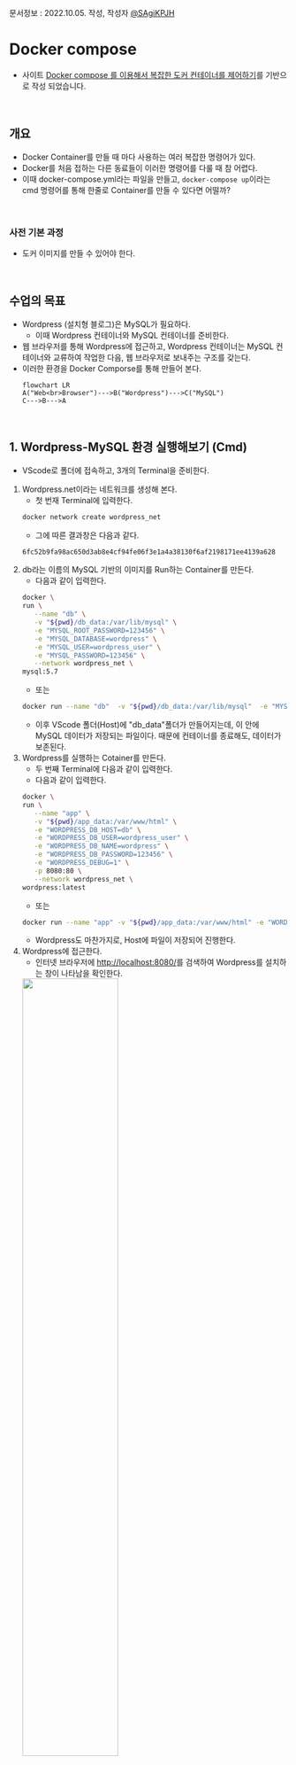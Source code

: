 문서정보 : 2022.10.05. 작성, 작성자 [@SAgiKPJH](https://github.com/SAgiKPJH)

# Docker compose

- 사이트 [Docker compose 를 이용해서 복잡한 도커 컨테이너를 제어하기](https://www.youtube.com/watch?v=EK6iYRCIjYs)를 기반으로 작성 되었습니다.

<br>

## 개요

- Docker Container를 만들 때 마다 사용하는 여러 복잡한 명령어가 있다.
- Docker를 처음 접하는 다른 동료들이 이러한 명령어를 다룰 때 참 어렵다.
- 이때 docker-compose.yml라는 파일을 만들고, `docker-compose up`이라는 cmd 명령어를 통해 한줄로 Container를 만들 수 있다면 어떨까?

<br>

### 사전 기본 과정

- 도커 이미지를 만들 수 있어야 한다.

<br>

## 수업의 목표 

- Wordpress (설치형 블로그)은 MySQL가 필요하다.
  - 이때 Wordpress 컨테이너와 MySQL 컨테이너를 준비한다.
- 웹 브라우저를 통해 Wordpress에 접근하고, Wordpress 컨테이너는 MySQL 컨테이너와 교류하여 작업한 다음, 웹 브라우저로 보내주는 구조를 갖는다.
- 이러한 환경을 Docker Comporse를 통해 만들어 본다.
  ```mermaid
  flowchart LR
  A("Web<br>Browser")--->B("Wordpress")--->C("MySQL")
  C--->B--->A
  ```

<br>

## 1. Wordpress-MySQL 환경 실행해보기 (Cmd)

- VScode로 폴더에 접속하고, 3개의 Terminal을 준비한다.
1. Wordpress.net이라는 네트워크를 생성해 본다.
   - 첫 번재 Terminal에 입력한다.
   ```bash
   docker network create wordpress_net
   ```
   - 그에 따른 결과창은 다음과 같다.
   ```bash
   6fc52b9fa98ac650d3ab8e4cf94fe06f3e1a4a38130f6af2198171ee4139a628
   ```
2. db라는 이름의 MySQL 기반의 이미지를 Run하는 Container를 만든다.
   - 다음과 같이 입력한다.
   ```bash
   docker \
   run \
      --name "db" \
      -v "${pwd}/db_data:/var/lib/mysql" \
      -e "MYSQL_ROOT_PASSWORD=123456" \
      -e "MYSQL_DATABASE=wordpress" \
      -e "MYSQL_USER=wordpress_user" \
      -e "MYSQL_PASSWORD=123456" \
      --network wordpress_net \
   mysql:5.7
   ```
   - 또는
   ```bash
   docker run --name "db"  -v "${pwd}/db_data:/var/lib/mysql"  -e "MYSQL_ROOT_PASSWORD=123456"  -e "MYSQL_DATABASE=wordpress"  -e "MYSQL_USER=wordpress_user"  -e "MYSQL_PASSWORD=123456" --network wordpress_net mysql:5.7
   ```
   - 이후 VScode 폴더(Host)에 "db_data"폴더가 만들어지는데, 이 안에 MySQL 데이터가 저장되는 파일이다. 때문에 컨테이너를 종료해도, 데이터가 보존된다.
3. Wordpress를 실행하는 Cotainer를 만든다.
   - 두 번째 Terminal에 다음과 같이 입력한다.
   - 다음과 같이 입력한다.
   ```bash
   docker \
   run \
      --name "app" \
      -v "${pwd}/app_data:/var/www/html" \
      -e "WORDPRESS_DB_HOST=db" \
      -e "WORDPRESS_DB_USER=wordpress_user" \
      -e "WORDPRESS_DB_NAME=wordpress" \
      -e "WORDPRESS_DB_PASSWORD=123456" \
      -e "WORDPRESS_DEBUG=1" \
      -p 8080:80 \
      --network wordpress_net \
   wordpress:latest
   ```
   - 또는 
   ```bash
   docker run --name "app" -v "${pwd}/app_data:/var/www/html" -e "WORDPRESS_DB_HOST=db" -e "WORDPRESS_DB_USER=wordpress_user" -e "WORDPRESS_DB_NAME=wordpress" -e "WORDPRESS_DB_PASSWORD=123456" -e "WORDPRESS_DEBUG=1" -p 8080:80 --network wordpress_net wordpress:latest
   ```
   - Wordpress도 마찬가지로, Host에 파일이 저장되어 진행한다.
4. Wordpress에 접근한다.
   - 인터넷 브라우저에 [http://localhost:8080/](http://localhost:8080/)를 검색하여 Wordpress를 설치하는 창이 나타남을 확인한다.
   <img src="https://user-images.githubusercontent.com/66783849/193988015-a4c41dc4-1828-46c2-ad5e-47965ab66436.png" width="60%">
5. 실행중인 컨테이너를 종료하여 삭제한다.
   - 다음 명령어를 통해 지운다.
   ```bash
   docker rm --force app
   docker rm --force db
   docker network rm wordpress_net
   ```
   - 또한 생성되었던 폴더들도 지운다.

<br><br>

## 2. docker-compose 만들기 (yml)

- 1번의 과정을 docker-compose로 간단히 구현한다.
1. VScode에서 docker-compose.yml 파일을 만든다.
   - 다음 내용을 첨가한다.
   ```yml
   version: "3.7"

   services:
     db:
       image: mysql:5.7
       volumes:
         - ./db_data:/var/lib/mysql
       restart: always
       environment:
         MYSQL_ROOT_PASSWORD: 123456
         MYSQL_DATABASE: wordpress
         MYSQL_USER: wordpress_user
         MYSQL_PASSWORD: 123456
         
     app:
       depends_on:
         - db
       image: wordpress:latest
       volumes:
         - ./app_data:/var/www/html
       ports:
         - "8080:80"
       restart: always
       environment:
         WORDPRESS_DB_HOST: db:3306
         WORDPRESS_DB_NAME: wordpress
         WORDPRESS_DB_USER: wordpress_user
         WORDPRESS_DB_PASSWORD: 123456
   ```
2. docker-compose로 yml 파일을 실행시킨다.
   - 다음과 같이 docker-compose를 실행시킨다.
   ```bash
   docker-compose up
   ```
   - 이후 app_data, db_data 폴더가 만들어지는 것을 확인한다.
   - 인터넷 브라우저에 [http://localhost:8080/](http://localhost:8080/)를 검색하여 Wordpress를 설치하는 창이 나타남을 확인한다.
   <img src="https://user-images.githubusercontent.com/66783849/193996692-d9ee2c3c-dfb7-45e0-a336-4afcf96f7351.png" width="50%">
3. docker-compose를 종료하고 삭제한다.
   - 다음 명령어를 통해 docker container를 종료한다.
   ```bash
   docker-compose down
   ```
   - 다음과 같이 종료됨을 확인한다.
   <img src="https://user-images.githubusercontent.com/66783849/193996965-741f798d-80c2-45ef-9039-73c920eb2732.png" width="80%">

   
<br><br>

## 3. 매커니즘 이해하기

1. MySQL Container를 만들게 되면 다음을 동작한다.
   - "/var/run/mysql"이라는 폴더에 데이터가 저장된다.
   - 3306번 포트에 입력을 받는다.
2. 이를 위해서 shell 및 docker-compose는 다음과 같이 명령을 실행한다.
   - shell
   ```bahs
   docker run mysql:5.7
   ```
   - docker-compose
   ```yml
   version: "3.7" # Compose의 버전
   services: # 만들고 싶은 컨테이너들을 안에 기입한다.
     image: mysql:5.7
   ```
3. 이름은 다음과 같이 여러 속성을 부여한다.
   - cmd는 다음과 같다.
   ```bash
   docker network create wordpress_net # 컨테이너를 Network로 묶는다.

   docker \
   run \
      --name "db" \
      -v "${pwd}/db_data:/var/lib/mysql" \ # 이 디렉터리의 데이터를 host의 폴더에 저장한다.
      -e "MYSQL_ROOT_PASSWORD=123456" \ # 여러 필요한 정보들 세팅
      -e "MYSQL_DATABASE=wordpress" \
      -e "MYSQL_USER=wordpress_user" \
      -e "MYSQL_PASSWORD=123456" \
      --network wordpress_net \ # 이 컨테이너가 네트워크에 연결된다.
   mysql:5.7

   docker \
   run \
      --name "app" \
      -v "${pwd}/app_data:/var/www/html" \
      -e "WORDPRESS_DB_HOST=db" \   # 컨테이너 이름을 기입하여 연결 (Network 필수)
      -e "WORDPRESS_DB_USER=wordpress_user" \    # 여러 필요한 정보들 세팅 (환경변수)
      -e "WORDPRESS_DB_NAME=wordpress" \
      -e "WORDPRESS_DB_PASSWORD=123456" \
      -e "WORDPRESS_DEBUG=1" \
      -p 8080:80 \   # Host와 Workpress를 연결한다.
      --network wordpress_net \   # 이 컨테이너가 네트워크에 연결된다.
   wordpress:latest
   ```
   - docker-compose는 다음과 같다.
   ```yml
   version: "3.7" # Compose의 버전
   services: # 만들고 싶은 컨테이너들을 안에 기입한다.
     db: # 컨테이너 이름
       image: mysql:5.7 # 이미지
       volumes:
         - ./db_data:/var/lib/mysql # 이 디렉터리의 데이터를 host의 폴더에 연결한다.
       restart: always
       environment:  
         MYSQL_ROOT_PASSWORD: 123456  # 여러 필요한 정보들 세팅 (환경변수)
         MYSQL_DATABASE: wordpress
         MYSQL_USER: wordpress_user
         MYSQL_PASSWORD: 123456
         
     app:
       depends_on:  # 선행해야 하는 리스트를 기입한다.
         - db       # db 컨테이너가 있어야 실행
       image: wordpress:latest
       volumes:
         - ./app_data:/var/www/html
       ports:
         - "8080:80"   # Host와 Workpress를 연결한다.
       restart: always
       environment:
         WORDPRESS_DB_HOST: db:3306    # 여러 필요한 정보들 세팅 (환경변수)
         WORDPRESS_DB_NAME: wordpress
         WORDPRESS_DB_USER: wordpress_user
         WORDPRESS_DB_PASSWORD: 123456
   ```
   - docker-compose는 Network를 만들 필요가 없다.  
     <img src="https://user-images.githubusercontent.com/66783849/194003194-3bcc16d1-31c1-4684-89f9-3bdcfe4f6565.png" width="60%">
   - 다음은 docker UI 화면이다.  
     <img src="https://user-images.githubusercontent.com/66783849/194005656-8518643c-38ed-450e-a5ad-3c66fa3fb055.png">


# 활용 분석

# ADC 프로파일 dockerfile 분석

### docker 명령어

- ADC 프로파일을 분석한다.
  ```bash
  FROM nvidia/cuda:11.3.0-cudnn8-devel-ubuntu20.04
  ```
- Image 정보 : ubuntu20.4에 cuda, cudnn8 developer 버전이 설치되어 있는 이미지이다.
  ```bash
  # Noninteractive
  ARG DEBIAN_FRONTEND=noninteractive
  RUN echo 'debconf debconf/frontend select Noninteractive' | debconf-set-selections
  ```
- ARG : 이미지 빌드를 위해 Dockerfile 내에서 사용하기 위한 값.
  - 빌드 시점에서 사용한다. 설정을 유지하지 않으려면 ARG 사용한다.
  - 예) ARG USER=mirero
  - 활용) RUN sudo useradd -m -s /bin/bash $USER
- echo : 'debconf debconf/frontend select Noninteractive'문구를 출력한다.
- debconf-set-selections : 미리 설정한 파일의 형식으로, 

<br><br>
  ```bash
  ENV nginx_version \  
    centos_version  
  ```
- ENV : 이미지 빌드를 위해 Dockerfile 내에서 사용하기 위한 값.
  - 런타임 시점에서 사용한다. docker inspect를 사용하여 값 확인 가능하다.
